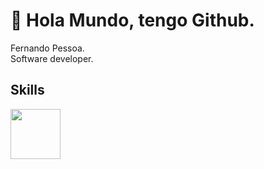 # :wave: Hola Mundo, tengo Github.
Fernando Pessoa.  
Software developer.  

## Skills
<img width="80" height="80" src="https://upload.wikimedia.org/wikipedia/commons/thumb/9/99/Unofficial_JavaScript_logo_2.svg/800px-Unofficial_JavaScript_logo_2.svg.png"/>
